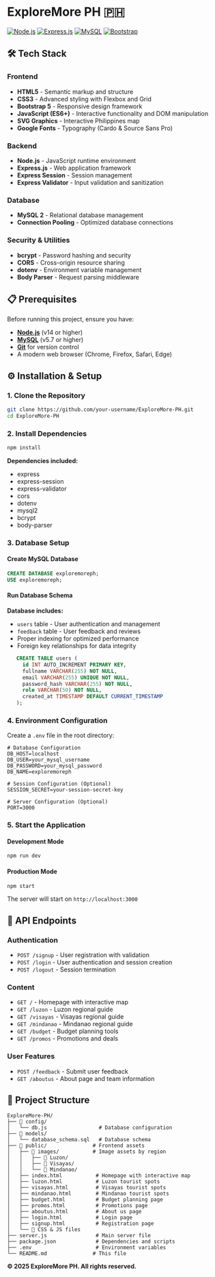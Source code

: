 # ExploreMore PH 🇵🇭

[![Node.js](https://img.shields.io/badge/Node.js-43853D?style=for-the-badge&logo=node.js&logoColor=white)](https://nodejs.org/)
[![Express.js](https://img.shields.io/badge/Express.js-404D59?style=for-the-badge)](https://expressjs.com/)
[![MySQL](https://img.shields.io/badge/MySQL-00000F?style=for-the-badge&logo=mysql&logoColor=white)](https://www.mysql.com/)
[![Bootstrap](https://img.shields.io/badge/Bootstrap-563D7C?style=for-the-badge&logo=bootstrap&logoColor=white)](https://getbootstrap.com/)

## 🛠️ Tech Stack

### Frontend

- **HTML5** - Semantic markup and structure
- **CSS3** - Advanced styling with Flexbox and Grid
- **Bootstrap 5** - Responsive design framework
- **JavaScript (ES6+)** - Interactive functionality and DOM manipulation
- **SVG Graphics** - Interactive Philippines map
- **Google Fonts** - Typography (Cardo & Source Sans Pro)

### Backend

- **Node.js** - JavaScript runtime environment
- **Express.js** - Web application framework
- **Express Session** - Session management
- **Express Validator** - Input validation and sanitization

### Database

- **MySQL 2** - Relational database management
- **Connection Pooling** - Optimized database connections

### Security & Utilities

- **bcrypt** - Password hashing and security
- **CORS** - Cross-origin resource sharing
- **dotenv** - Environment variable management
- **Body Parser** - Request parsing middleware

## 📋 Prerequisites

Before running this project, ensure you have:

- **[Node.js](https://nodejs.org/)** (v14 or higher)
- **[MySQL](https://www.mysql.com/)** (v5.7 or higher)
- **[Git](https://git-scm.com/)** for version control
- A modern web browser (Chrome, Firefox, Safari, Edge)

## ⚙️ Installation & Setup

### 1. **Clone the Repository**

```bash
git clone https://github.com/your-username/ExploreMore-PH.git
cd ExploreMore-PH
```

### 2. **Install Dependencies**

```bash
npm install
```

**Dependencies included:**

- express
- express-session
- express-validator
- cors
- dotenv
- mysql2
- bcrypt
- body-parser

### 3. **Database Setup**

#### Create MySQL Database

```sql
CREATE DATABASE exploremoreph;
USE exploremoreph;
```

#### Run Database Schema

**Database includes:**

- `users` table - User authentication and management
- `feedback` table - User feedback and reviews
- Proper indexing for optimized performance
- Foreign key relationships for data integrity

```sql
   CREATE TABLE users (
     id INT AUTO_INCREMENT PRIMARY KEY,
     fullname VARCHAR(255) NOT NULL,
     email VARCHAR(255) UNIQUE NOT NULL,
     password_hash VARCHAR(255) NOT NULL,
     role VARCHAR(50) NOT NULL,
     created_at TIMESTAMP DEFAULT CURRENT_TIMESTAMP
   );
   ```

### 4. **Environment Configuration**

Create a `.env` file in the root directory:

```env
# Database Configuration
DB_HOST=localhost
DB_USER=your_mysql_username
DB_PASSWORD=your_mysql_password
DB_NAME=exploremoreph

# Session Configuration (Optional)
SESSION_SECRET=your-session-secret-key

# Server Configuration (Optional)
PORT=3000
```

### 5. **Start the Application**

#### Development Mode

```bash
npm run dev
```

#### Production Mode

```bash
npm start
```

The server will start on `http://localhost:3000`

## 🔧 API Endpoints

### Authentication

- `POST /signup` - User registration with validation
- `POST /login` - User authentication and session creation
- `POST /logout` - Session termination

### Content

- `GET /` - Homepage with interactive map
- `GET /luzon` - Luzon regional guide
- `GET /visayas` - Visayas regional guide
- `GET /mindanao` - Mindanao regional guide
- `GET /budget` - Budget planning tools
- `GET /promos` - Promotions and deals

### User Features

- `POST /feedback` - Submit user feedback
- `GET /aboutus` - About page and team information

## 📁 Project Structure

```
ExploreMore-PH/
├── 📁 config/
│   └── db.js                 # Database configuration
├── 📁 models/
│   └── database_schema.sql   # Database schema
├── 📁 public/               # Frontend assets
│   ├── 📁 images/           # Image assets by region
│   │   ├── 📁 Luzon/
│   │   ├── 📁 Visayas/
│   │   └── 📁 Mindanao/
│   ├── index.html           # Homepage with interactive map
│   ├── luzon.html           # Luzon tourist spots
│   ├── visayas.html         # Visayas tourist spots
│   ├── mindanao.html        # Mindanao tourist spots
│   ├── budget.html          # Budget planning page
│   ├── promos.html          # Promotions page
│   ├── aboutus.html         # About us page
│   ├── login.html           # Login page
│   ├── signup.html          # Registration page
│   └── 📁 CSS & JS files
├── server.js                # Main server file
├── package.json             # Dependencies and scripts
├── .env                     # Environment variables
└── README.md               # This file
```

**© 2025 ExploreMore PH. All rights reserved.**
